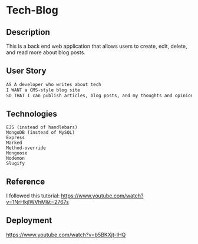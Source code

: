 # Tech-Blog

## Description
This is a back end web application that allows users to create, edit, delete, and read more about blog posts.

## User Story

```md
AS A developer who writes about tech
I WANT a CMS-style blog site
SO THAT I can publish articles, blog posts, and my thoughts and opinions
```
## Technologies
```
EJS (instead of handlebars)
MongoDB (instead of MySQL)
Express
Marked
Method-override
Mongoose
Nodemon
Slugify
```
## Reference
I followed this tutorial: https://www.youtube.com/watch?v=1NrHkjlWVhM&t=2767s

## Deployment
https://www.youtube.com/watch?v=b5BKXjt-IHQ
